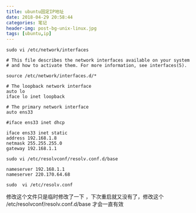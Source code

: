 ```yaml
---
title: ubuntu固定IP地址
date: 2018-04-29 20:58:44
categories: 笔记
header-img: post-bg-unix-linux.jpg
tags: [ubuntu,ip]
---
```

```chef
sudo vi /etc/network/interfaces
```

```
# This file describes the network interfaces available on your system
# and how to activate them. For more information, see interfaces(5).

source /etc/network/interfaces.d/*

# The loopback network interface
auto lo
iface lo inet loopback

# The primary network interface
auto ens33

#iface ens33 inet dhcp

iface ens33 inet static
address 192.168.1.8
netmask 255.255.255.0
gateway 192.168.1.1
```

```chef
sudo vi /etc/resolvconf/resolv.conf.d/base
```
```chef
nameserver 192.168.1.1
nameserver 220.170.64.68
```

```chef
sudo  vi /etc/resolv.conf
```
修改这个文件只是临时修改了一下 ，下次重启就又没有了，修改这个
/etc/resolvconf/resolv.conf.d/base 才会一直有效
